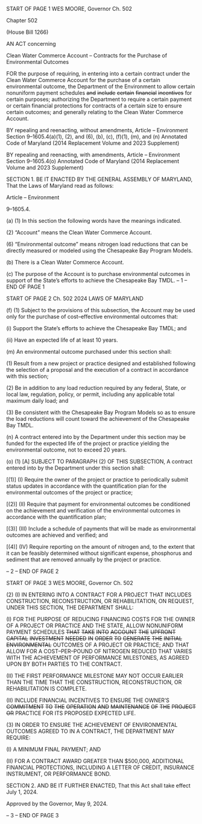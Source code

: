 START OF PAGE 1
WES MOORE, Governor Ch. 502

Chapter 502

(House Bill 1266)

AN ACT concerning

Clean Water Commerce Account – Contracts for the Purchase of Environmental
Outcomes

FOR the purpose of requiring, in entering into a certain contract under the Clean Water
Commerce Account for the purchase of a certain environmental outcome, the
Department of the Environment to allow certain nonuniform payment schedules ~~and~~
~~include~~ ~~certain~~ ~~financial~~ ~~incentives~~ for certain purposes; authorizing the Department
to require a certain payment or certain financial protections for contracts of a certain
size to ensure certain outcomes; and generally relating to the Clean Water Commerce
Account.

BY repealing and reenacting, without amendments,
Article – Environment
Section 9–1605.4(a)(1), (2), and (6), (b), (c), (f)(1), (m), and (n)
Annotated Code of Maryland
(2014 Replacement Volume and 2023 Supplement)

BY repealing and reenacting, with amendments,
Article – Environment
Section 9–1605.4(o)
Annotated Code of Maryland
(2014 Replacement Volume and 2023 Supplement)

SECTION 1. BE IT ENACTED BY THE GENERAL ASSEMBLY OF MARYLAND,
That the Laws of Maryland read as follows:

Article – Environment

9–1605.4.

(a) (1) In this section the following words have the meanings indicated.

(2) “Account” means the Clean Water Commerce Account.

(6) “Environmental outcome” means nitrogen load reductions that can be
directly measured or modeled using the Chesapeake Bay Program Models.

(b) There is a Clean Water Commerce Account.

(c) The purpose of the Account is to purchase environmental outcomes in support
of the State’s efforts to achieve the Chesapeake Bay TMDL.
– 1 –
END OF PAGE 1

START OF PAGE 2
Ch. 502 2024 LAWS OF MARYLAND

(f) (1) Subject to the provisions of this subsection, the Account may be used
only for the purchase of cost–effective environmental outcomes that:

(i) Support the State’s efforts to achieve the Chesapeake Bay
TMDL; and

(ii) Have an expected life of at least 10 years.

(m) An environmental outcome purchased under this section shall:

(1) Result from a new project or practice designed and established
following the selection of a proposal and the execution of a contract in accordance with this
section;

(2) Be in addition to any load reduction required by any federal, State, or
local law, regulation, policy, or permit, including any applicable total maximum daily load;
and

(3) Be consistent with the Chesapeake Bay Program Models so as to ensure
the load reductions will count toward the achievement of the Chesapeake Bay TMDL.

(n) A contract entered into by the Department under this section may be funded
for the expected life of the project or practice yielding the environmental outcome, not to
exceed 20 years.

(o) (1) [A] SUBJECT TO PARAGRAPH (2) OF THIS SUBSECTION, A contract
entered into by the Department under this section shall:

[(1)] (I) Require the owner of the project or practice to periodically submit
status updates in accordance with the quantification plan for the environmental outcomes
of the project or practice;

[(2)] (II) Require that payment for environmental outcomes be
conditioned on the achievement and verification of the environmental outcomes in
accordance with the quantification plan;

[(3)] (III) Include a schedule of payments that will be made as
environmental outcomes are achieved and verified; and

[(4)] (IV) Require reporting on the amount of nitrogen and, to the extent
that it can be feasibly determined without significant expense, phosphorus and sediment
that are removed annually by the project or practice.

– 2 –
END OF PAGE 2

START OF PAGE 3
WES MOORE, Governor Ch. 502

(2) (I) IN ENTERING INTO A CONTRACT FOR A PROJECT THAT
INCLUDES CONSTRUCTION, RECONSTRUCTION, OR REHABILITATION, ON REQUEST,
UNDER THIS SECTION, THE DEPARTMENT SHALL:

(I) FOR THE PURPOSE OF REDUCING FINANCING COSTS FOR
THE OWNER OF A PROJECT OR PRACTICE AND THE STATE, ALLOW NONUNIFORM
PAYMENT SCHEDULES ~~THAT~~ ~~TAKE~~ ~~INTO~~ ~~ACCOUNT~~ ~~THE~~ ~~UPFRONT~~ ~~CAPITAL~~
~~INVESTMENT~~ ~~NEEDED~~ ~~IN~~ ~~ORDER~~ ~~TO~~ ~~GENERATE~~ ~~THE~~ ~~INITIAL~~ ~~ENVIRONMENTAL~~
OUTCOMES OF A PROJECT OR PRACTICE; AND THAT ALLOW FOR A COST–PER–POUND
OF NITROGEN REDUCED THAT VARIES WITH THE ACHIEVEMENT OF PERFORMANCE
MILESTONES, AS AGREED UPON BY BOTH PARTIES TO THE CONTRACT.

(II) THE FIRST PERFORMANCE MILESTONE MAY NOT OCCUR
EARLIER THAN THE TIME THAT THE CONSTRUCTION, RECONSTRUCTION, OR
REHABILITATION IS COMPLETE.

(II) INCLUDE FINANCIAL INCENTIVES TO ENSURE THE OWNER’S
~~COMMITMENT~~ ~~TO~~ ~~THE~~ ~~OPERATION~~ ~~AND~~ ~~MAINTENANCE~~ ~~OF~~ ~~THE~~ ~~PROJECT~~ ~~OR~~
PRACTICE FOR ITS PROPOSED EXPECTED LIFE.

(3) IN ORDER TO ENSURE THE ACHIEVEMENT OF ENVIRONMENTAL
OUTCOMES AGREED TO IN A CONTRACT, THE DEPARTMENT MAY REQUIRE:

(I) A MINIMUM FINAL PAYMENT; AND

(II) FOR A CONTRACT AWARD GREATER THAN $500,000,
ADDITIONAL FINANCIAL PROTECTIONS, INCLUDING A LETTER OF CREDIT,
INSURANCE INSTRUMENT, OR PERFORMANCE BOND.

SECTION 2. AND BE IT FURTHER ENACTED, That this Act shall take effect July
1, 2024.

Approved by the Governor, May 9, 2024.

– 3 –
END OF PAGE 3
